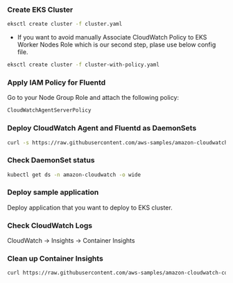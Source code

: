 ### Create EKS Cluster

```bash
eksctl create cluster -f cluster.yaml
```

* If you want to avoid manually Associate CloudWatch Policy to EKS Worker Nodes Role which is our second step, plase use below config file.

```bash
eksctl create cluster -f cluster-with-policy.yaml
```

### Apply IAM Policy for Fluentd

Go to your Node Group Role and attach the following policy:

```bash
CloudWatchAgentServerPolicy
```

### Deploy CloudWatch Agent and Fluentd as DaemonSets

```bash
curl -s https://raw.githubusercontent.com/aws-samples/amazon-cloudwatch-container-insights/latest/k8s-deployment-manifest-templates/deployment-mode/daemonset/container-insights-monitoring/quickstart/cwagent-fluentd-quickstart.yaml | sed "s/{{cluster_name}}/<YOUR_CLUSTER_NAME>/;s/{{region_name}}/YOUR-AWS_REGION>/" | kubectl apply -f -
```

### Check DaemonSet status

```bash
kubectl get ds -n amazon-cloudwatch -o wide
```

###  Deploy sample application

Deploy application that you want to deploy to EKS cluster.

### Check CloudWatch Logs

CloudWatch -> Insights -> Container Insights 


### Clean up Container Insights

```bash
curl https://raw.githubusercontent.com/aws-samples/amazon-cloudwatch-container-insights/latest/k8s-deployment-manifest-templates/deployment-mode/daemonset/container-insights-monitoring/quickstart/cwagent-fluentd-quickstart.yaml | sed "s/{{cluster_name}}/cluster-name/;s/{{region_name}}/cluster-region/" | kubectl delete -f -
```


